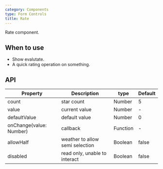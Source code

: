 ```yaml
---
category: Components
type: Form Controls
title: Rate
---
```


Rate component.

## When to use

- Show evalutate.
- A quick rating operation on something.

## API

| Property        | Description           | type               | Default       |
|------------|----------------|-------------------|-------------|
| count    | star count | Number | 5 |
| value | current value | Number | - |
| defaultValue | default value | Number | 0 |
| onChange(value: Number) | callback   | Function | - |
| allowHalf | weather to allow semi selection   | Boolean | false |
| disabled | read only, unable to interact | Boolean | false |

